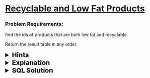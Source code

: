 # [Recyclable and Low Fat Products](https://leetcode.com/problems/recyclable-and-low-fat-products/?envType=study-plan-v2&envId=top-sql-50)

### Problem Requirements:

find the ids of products that are both low fat and recyclable.

Return the result table in any order.

<details>
<summary style="font-size:1.3rem;font-weight:800"> Hints </summary> 
<br>

- <details>
      <summary><strong>Hint#1</strong></summary>
      <p>Use the <span style="color:blue;font-weight:bold"> AND </span> operator to combine two conditions.
  </p>
  </details>

</details>

<details>
<summary style="font-size:1.3rem;font-weight:800"> Explanation </summary> 
<br>

The question is pretty straight forward. We just need to find the ids of products that are both low fat and recyclable.

We can do this by using the <span style="color:blue;font-weight:bold"> WHERE </span> clause and the <span style="color:blue;font-weight:bold"> AND </span> operator.

The <span style="color:blue;font-weight:bold"> WHERE </span> clause will filter out all the products that are not low fat and recyclable. The <span style="color:blue;font-weight:bold"> AND </span> operator will make sure that the products are both low fat and recyclable.

The query will return the ids of the products that are both low fat and recyclable.

</details>

<details>
<summary style="font-size:1.3rem;font-weight:800"> SQL Solution </summary> 
<br>

```sql
select product_id from Products where low_fats="Y" and recyclable= "Y";
```

</details>
